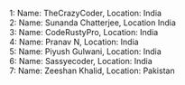 1: Name: TheCrazyCoder, Location: India<br>
2: Name: Sunanda Chatterjee, Location India<br>
3: Name: CodeRustyPro, Location: India<br>
4: Name: Pranav N, Location: India<br>
5: Name: Piyush Gulwani, Location: India<br>
6: Name: Sassyecoder, Location: India<br>
7: Name: Zeeshan Khalid, Location: Pakistan

